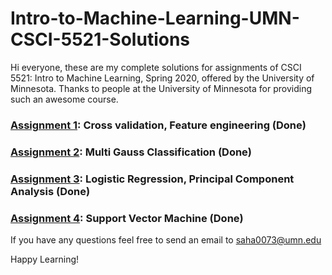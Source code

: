# Intro-to-Machine-Learning-UMN-CSCI-5521-Solutions
Hi everyone, these are my complete solutions for assignments of CSCI 5521: Intro to Machine Learning, Spring 2020, offered by the University of Minnesota. Thanks to people at the University of Minnesota for providing such an awesome course.

### [Assignment 1](https://github.com/saha0073/Intro-to-Machine-Learning-UMN-CSCI-5521-Spring-2020-Solutions/blob/master/a1/CSci_5521_HW1.pdf): Cross validation, Feature engineering (Done)
### [Assignment 2](https://github.com/saha0073/Intro-to-Machine-Learning-UMN-CSCI-5521-Spring-2020-Solutions/blob/master/a2/CSci_5521_HW2.pdf): Multi Gauss Classification (Done)
### [Assignment 3](https://github.com/saha0073/Intro-to-Machine-Learning-UMN-CSCI-5521-Spring-2020-Solutions/blob/master/a3/CSci_5521_HW3_new.pdf): Logistic Regression, Principal Component Analysis (Done)
### [Assignment 4](https://github.com/saha0073/Intro-to-Machine-Learning-UMN-CSCI-5521-Spring-2020-Solutions/blob/master/a4/CSci_5521_HW4.pdf): Support Vector Machine (Done)

If you have any questions feel free to send an email to [saha0073@umn.edu](mailto:saha0073@umn.edu)

Happy Learning!
